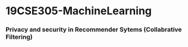 # 19CSE305-MachineLearning

### Privacy and security in Recommender Sytems (Collabrative Filtering)

